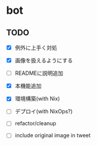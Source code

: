 # bot

## TODO

- [x] 例外に上手く対処
- [x] 画像を扱えるようにする
- [ ] READMEに説明追加
- [x] 本機能追加
- [x] 環境構築(with Nix)
- [ ] デプロイ(with NixOps?)
- [ ] refactor/cleanup
- [ ] include original image in tweet

